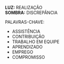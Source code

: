 **LUZ:** REALIZAÇÃO  
**SOMBRA:** DISCREPÂNCIA

PALAVRAS-CHAVE:
- ASSISTÊNCIA
- CONTRIBUIÇÃO
- TRABALHO EM EQUIPE
- APRENDIZADO
- EMPREGO
- COMPROMISSO